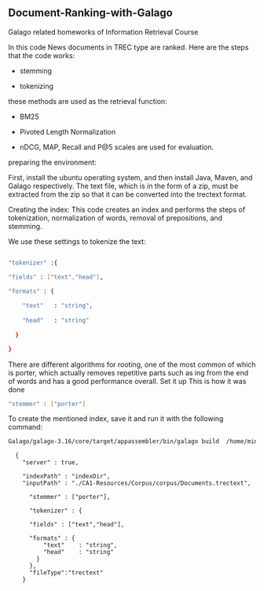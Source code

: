 ## Document-Ranking-with-Galago
Galago related homeworks of Information Retrieval Course

In this code News documents in TREC type are ranked. Here are the steps that the code works:

* stemming

* tokenizing


these methods are used as the retrieval function:

* BM25

* Pivoted Length Normalization


* nDCG, MAP, Recall and P@5 scales are used for evaluation.

preparing the environment:

First, install the ubuntu operating system, and then install Java, Maven, and Galago respectively.
The text file, which is in the form of a zip, must be extracted from the zip so that it can be converted into the trectext format.

Creating the index:
This code creates an index and performs the steps of tokenization, normalization of words, removal of prepositions, and stemming.

We use these settings to tokenize the text:

```sh

"tokenizer" :{

"fields" : ["text","head"],

"formats" : {
  
    "text"   : "string",
    
    "head"   : "string"
  
  }

}
```
There are different algorithms for rooting, one of the most common of which is porter, which actually removes repetitive parts such as ing from the end of words and has a good performance overall. Set it up
This is how it was done
```sh
"stemmer" : ["porter"]
```

To create the mentioned index, save it and run it with the following command:
```sh
Galago/galago-3.16/core/target/appassembler/bin/galago build  /home/mina/Desktop/CA1-Resources/indexResult.json
```

```
  {
  	"server" : true,
   
    "indexPath" : "indexDir",
    "inputPath" : "./CA1-Resources/Corpus/corpus/Documents.trectext",
      
      "stemmer" : ["porter"],
      
      "tokenizer" : {
      
      "fields" : ["text","head"],
      
      "formats" : {
          "text"    : "string",
          "head"    : "string"
        }
      },
      "fileType":"trectext"
    }
```
